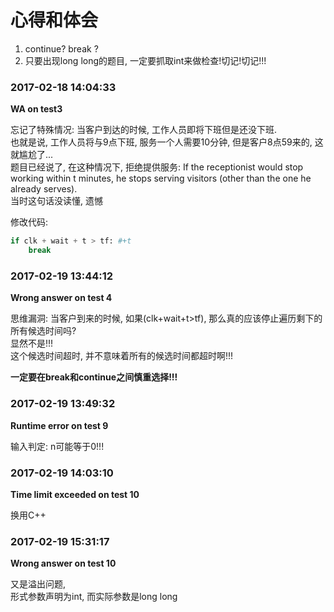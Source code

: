 # 心得和体会

1. continue? break ?
2. 只要出现long long的题目, 一定要抓取int来做检查!切记!切记!!!

### 2017-02-18 14:04:33
**WA on test3**

忘记了特殊情况: 当客户到达的时候, 工作人员即将下班但是还没下班.  
也就是说, 工作人员将与9点下班, 服务一个人需要10分钟, 但是客户8点59来的, 这就尴尬了...  
题目已经说了, 在这种情况下, 拒绝提供服务:
If the receptionist would stop working within t minutes, he stops serving visitors (other than the one he already serves).  
当时这句话没读懂, 遗憾

修改代码:

```python
if clk + wait + t > tf: #+t
	break
```

### 2017-02-19 13:44:12
**Wrong answer on test 4**

思维漏洞: 当客户到来的时候, 如果(clk+wait+t>tf), 那么真的应该停止遍历剩下的所有候选时间吗?  
显然不是!!!  
这个候选时间超时, 并不意味着所有的候选时间都超时啊!!!  

**一定要在break和continue之间慎重选择!!!**

### 2017-02-19 13:49:32
**Runtime error on test 9**

输入判定: n可能等于0!!!

### 2017-02-19 14:03:10
**Time limit exceeded on test 10**

换用C++

### 2017-02-19 15:31:17
**Wrong answer on test 10**

又是溢出问题,   
形式参数声明为int, 而实际参数是long long  





